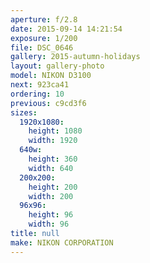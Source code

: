 ```yaml
---
aperture: f/2.8
date: 2015-09-14 14:21:54
exposure: 1/200
file: DSC_0646
gallery: 2015-autumn-holidays
layout: gallery-photo
model: NIKON D3100
next: 923ca41
ordering: 10
previous: c9cd3f6
sizes:
  1920x1080:
    height: 1080
    width: 1920
  640w:
    height: 360
    width: 640
  200x200:
    height: 200
    width: 200
  96x96:
    height: 96
    width: 96
title: null
make: NIKON CORPORATION
---
```


